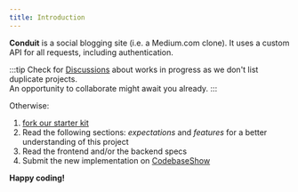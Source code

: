 ```yaml
---
title: Introduction
---
```


**Conduit** is a social blogging site (i.e. a Medium.com clone). It uses a custom API for all requests, including authentication.

:::tip
Check for [Discussions](https://github.com/gothinkster/realworld/discussions/categories/wip-implementations) about works in progress as we don't list duplicate projects.  
An opportunity to collaborate might await you already.
:::

Otherwise:

1. [fork our starter kit](https://github.com/gothinkster/realworld-starter-kit)
2. Read the following sections: _expectations_ and _features_ for a better understanding of this project
3. Read the frontend and/or the backend specs
4. Submit the new implementation on [CodebaseShow](https://codebase.show/projects/realworld)

**Happy coding!**
